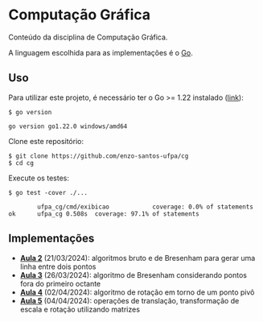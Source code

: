 # Computação Gráfica

Conteúdo da disciplina de Computação Gráfica.

A linguagem escolhida para as implementações é o [Go](https://go.dev).

## Uso

Para utilizar este projeto, é necessário ter o Go >= 1.22 instalado ([link](https://go.dev/doc/install)):

```shell
$ go version
```

```none
go version go1.22.0 windows/amd64
```

Clone este repositório:

```shell
$ git clone https://github.com/enzo-santos-ufpa/cg
$ cd cg
```

Execute os testes:

```shell
$ go test -cover ./...
```

```none
        ufpa_cg/cmd/exibicao            coverage: 0.0% of statements
ok      ufpa_cg 0.508s  coverage: 97.1% of statements
```

## Implementações

- [**Aula 2**](aula02.go) (21/03/2024): algoritmos bruto e de Bresenham para gerar uma linha entre dois pontos
- [**Aula 3**](aula03.go) (26/03/2024): algoritmo de Bresenham considerando pontos fora do primeiro octante
- [**Aula 4**](aula04.go) (02/04/2024): algoritmo de rotação em torno de um ponto pivô
- [**Aula 5**](aula05.go) (04/04/2024): operações de translação, transformação de escala e rotação utilizando matrizes
